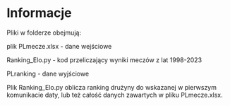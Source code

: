 # Informacje

Pliki w folderze obejmują: 

plik PLmecze.xlsx - dane wejściowe

Ranking_Elo.py - kod przeliczający wyniki meczów z lat 1998-2023

PLranking - dane wyjściowe


Plik Ranking_Elo.py oblicza ranking drużyny do wskazanej w pierwszym komunikacie daty, lub też całość danych zawartych w pliku PLmecze.xlsx.
